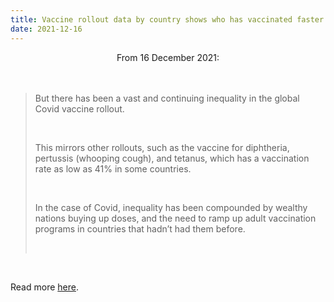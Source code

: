 ```yaml
---
title: Vaccine rollout data by country shows who has vaccinated faster – and why – exposing the global Covid-19 divide
date: 2021-12-16
---
```


<center>From 16 December 2021:</center><br><br>

<blockquote><p>But there has been a vast and continuing inequality in the global Covid vaccine rollout.</p><br>

<p>This mirrors other rollouts, such as the vaccine for diphtheria, pertussis (whooping cough), and tetanus, which has a vaccination rate as low as 41% in some countries.</p><br>

<p>In the case of Covid, inequality has been compounded by wealthy nations buying up doses, and the need to ramp up adult vaccination programs in countries that hadn’t had them before.</p><br>

</blockquote><br>

<p>Read more <a href="https://www.theguardian.com/world/ng-interactive/2021/dec/17/vaccine-rollout-data-by-country-shows-who-has-vaccinated-faster-and-why-exposing-the-global-covid-19-divide">here</a>.</p>